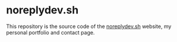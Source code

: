 # noreplydev.sh
This repository is the source code of the [noreplydev.sh](https://noreplydev.sh) website, my personal portfolio and contact page.